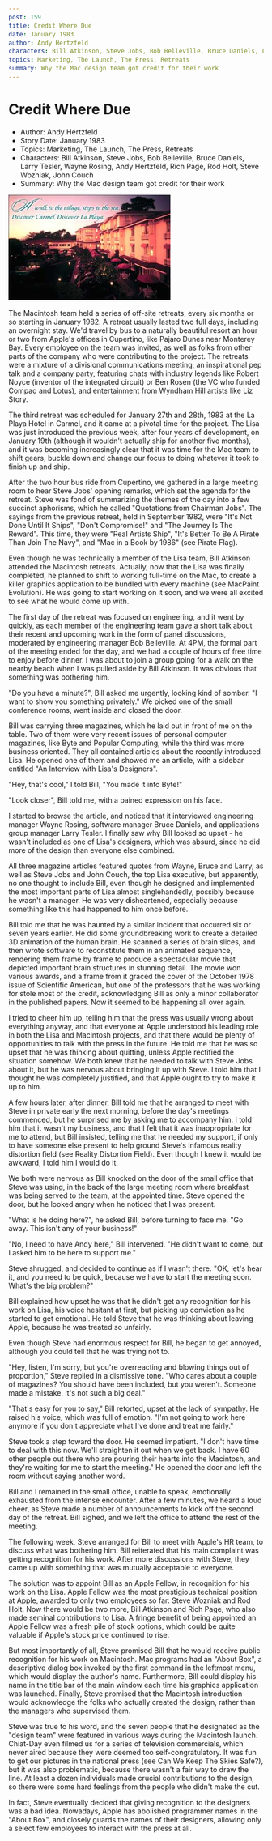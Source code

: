 ```yaml
---
post: 159
title: Credit Where Due
date: January 1983
author: Andy Hertzfeld
characters: Bill Atkinson, Steve Jobs, Bob Belleville, Bruce Daniels, Larry Tesler, Wayne Rosing, Andy Hertzfeld, Rich Page, Rod Holt, Steve Wozniak, John Couch
topics: Marketing, The Launch, The Press, Retreats
summary: Why the Mac design team got credit for their work
---
```


# Credit Where Due
* Author: Andy Hertzfeld
* Story Date: January 1983
* Topics: Marketing, The Launch, The Press, Retreats
* Characters: Bill Atkinson, Steve Jobs, Bob Belleville, Bruce Daniels, Larry Tesler, Wayne Rosing, Andy Hertzfeld, Rich Page, Rod Holt, Steve Wozniak, John Couch
* Summary: Why the Mac design team got credit for their work

![The La Playa Hotel in Carmel](images/Macintosh/laplaya.jpg) 

    
The Macintosh team held a series of off-site retreats, every six months or so starting in January 1982.  A retreat usually lasted two full days, including an overnight stay.  We'd travel by bus to a naturally beautiful resort an hour or two from Apple's offices in Cupertino, like Pajaro Dunes near Monterey Bay. Every employee on the team was invited, as well as folks from other parts of the company who were contributing to the project. The retreats were a mixture of a divisional communications meeting, an inspirational pep talk and a company party, featuring chats with industry legends like Robert Noyce (inventor of the integrated circuit) or Ben Rosen (the VC who funded Compaq and Lotus), and entertainment from Wyndham Hill artists like Liz Story.


The third retreat was scheduled for January 27th and 28th, 1983 at the La Playa Hotel in Carmel, and it came at a pivotal time for the project.  The Lisa was just introduced the previous week, after four years of development, on January 19th (although it wouldn't actually ship for another five months), and it was becoming increasingly clear that it was time for the Mac team to shift gears, buckle down and change our focus to doing whatever it took to finish up and ship.

After the two hour bus ride from Cupertino, we gathered in a large meeting room to hear Steve Jobs' opening remarks, which set the agenda for the retreat.  Steve was fond of summarizing the themes of the day into a few succinct aphorisms, which he called "Quotations from Chairman Jobs".  The sayings from the previous retreat, held in September 1982, were "It's Not Done Until It Ships", "Don't Compromise!" and "The Journey Is The Reward".  This time, they were "Real Artists Ship", "It's Better To Be A Pirate Than Join The Navy", and "Mac in a Book by 1986" (see Pirate Flag).

Even though he was technically a member of the Lisa team, Bill Atkinson attended the Macintosh retreats.  Actually, now that the Lisa was finally completed, he planned to shift to working full-time on the Mac, to create a killer graphics application to be bundled with every machine (see MacPaint Evolution).  He was going to start working on it soon, and we were all excited to see what he would come up with.

The first day of the retreat was focused on engineering, and it went by quickly, as each member of the engineering team gave a short talk about their recent and upcoming work in the form of panel discussions, moderated by engineering manager Bob Belleville.  At 4PM, the formal part of the meeting ended for the day, and we had a couple of hours of free time to enjoy before dinner.  I was about to join a group going for a walk on the nearby beach when I was pulled aside by Bill Atkinson.  It was obvious that something was bothering him.

"Do you have a minute?", Bill asked me urgently, looking kind of somber.  "I want to show you something privately."  We picked one of the small conference rooms, went inside and closed the door.

Bill was carrying three magazines, which he laid out in front of me on the table.  Two of them were very recent issues of personal computer magazines, like Byte and Popular Computing, while the third was more business oriented.  They all contained articles about the recently introduced Lisa.  He opened one of them and showed me an article, with a sidebar entitled "An Interview with Lisa's Designers".

"Hey, that's cool," I told Bill, "You made it into Byte!"

"Look closer", Bill told me, with a pained expression on his face.

I started to browse the article, and noticed that it interviewed engineering manager Wayne Rosing, software manager Bruce Daniels, and applications group manager Larry Tesler.  I finally saw why Bill looked so upset - he wasn't included as one of Lisa's designers, which was absurd, since he did more of the design than everyone else combined.

All three magazine articles featured quotes from Wayne, Bruce and Larry, as well as Steve Jobs and John Couch, the top Lisa executive, but apparently, no one thought to include Bill, even though he designed and implemented the most important parts of Lisa almost singlehandedly, possibly because he wasn't a manager.  He was very disheartened, especially because something like this had happened to him once before.

Bill told me that he was haunted by a similar incident that occurred six or seven years earlier.  He did some groundbreaking work to create a detailed 3D animation of the human brain.  He scanned a series of brain slices, and then wrote software to reconstitute them in an animated sequence, rendering them frame by frame to produce a spectacular movie that depicted important brain structures in stunning detail.  The movie won various awards, and a frame from it graced the cover of the October 1978 issue of Scientific American, but one of the professors that he was working for stole most of the credit, acknowledging Bill as only a minor collaborator in the published papers.  Now it seemed to be happening all over again.

I tried to cheer him up, telling him that the press was usually wrong about everything anyway, and that everyone at Apple understood his leading role in both the Lisa and Macintosh projects, and that there would be plenty of opportunities to talk with the press in the future.  He told me that he was so upset that he was thinking about quitting, unless Apple rectified the situation somehow.  We both knew that he needed to talk with Steve Jobs about it, but he was nervous about bringing it up with Steve.  I told him that I thought he was completely justified, and that Apple ought to try to make it up to him.

A few hours later, after dinner, Bill told me that he arranged to meet with Steve in private early the next morning, before the day's meetings commenced, but he surprised me by asking me to accompany him.  I told him that it wasn't my business, and that I felt that it was inappropriate for me to attend, but Bill insisted, telling me that he needed my support, if only to have someone else present to help ground Steve's infamous reality distortion field (see Reality Distortion Field).  Even though I knew it would be awkward, I told him I would do it.

We both were nervous as Bill knocked on the door of the small office that Steve was using, in the back of the large meeting room where breakfast was being served to the team, at the appointed time.  Steve opened the door, but he looked angry when he noticed that I was present.

"What is he doing here?", he asked Bill, before turning to face me.  "Go away.  This isn't any of your business!"

"No, I need to have Andy here," Bill intervened.  "He didn't want to come, but I asked him to be here to support me."

Steve shrugged, and decided to continue as if I wasn't there.  "OK, let's hear it, and you need to be quick, because we have to start the meeting soon.  What's the big problem?"

Bill explained how upset he was that he didn't get any recognition for his work on Lisa, his voice hesitant at first, but picking up conviction as he started to get emotional.  He told Steve that he was thinking about leaving Apple, because he was treated so unfairly.

Even though Steve had enormous respect for Bill, he began to get annoyed, although you could tell that he was trying not to.

"Hey, listen, I'm sorry, but you're overreacting and blowing things out of proportion," Steve replied in a dismissive tone. "Who cares about a couple of magazines?  You should have been included, but you weren't. Someone made a mistake.  It's not such a big deal."

"That's easy for you to say," Bill retorted, upset at the lack of sympathy.  He raised his voice, which was full of emotion.  "I'm not going to work here anymore if you don't appreciate what I've done and treat me fairly."

Steve took a step toward the door.  He seemed impatient.  "I don't have time to deal with this now.  We'll straighten it out when we get back.  I have 60 other people out there who are pouring their hearts into the Macintosh, and they're waiting for me to start the meeting."  He opened the door and left the room without saying another word.

Bill and I remained in the small office, unable to speak, emotionally exhausted from the intense encounter.  After a few minutes, we heard a loud cheer, as Steve made a number of announcements to kick off the second day of the retreat.  Bill sighed, and we left the office to attend the rest of the meeting.

The following week, Steve arranged for Bill to meet with Apple's HR team, to discuss what was bothering him.  Bill reiterated that his main complaint was getting recognition for his work.  After more discussions with Steve, they came up with something that was mutually acceptable to everyone.

The solution was to appoint Bill as an Apple Fellow, in recognition for his work on the Lisa.  Apple Fellow was the most prestigious technical position at Apple, awarded to only two employees so far: Steve Wozniak and Rod Holt.  Now there would be two more, Bill Atkinson and Rich Page, who also made seminal contributions to Lisa.  A fringe benefit of being appointed an Apple Fellow was a fresh pile of stock options, which could be quite valuable if Apple's stock price continued to rise.

But most importantly of all, Steve promised Bill that he would receive public recognition for his work on Macintosh.  Mac programs had an "About Box", a descriptive dialog box invoked by the first command in the leftmost menu, which would display the author's name.  Furthermore, Bill could display his name in the title bar of the main window each time his graphics application was launched.  Finally, Steve promised that the Macintosh introduction would acknowledge the folks who actually created the design, rather than the managers who supervised them.

Steve was true to his word, and the seven people that he designated as the "design team" were featured in various ways during the Macintosh launch.  Chiat-Day even filmed us for a series of television commercials, which never aired because they were deemed too self-congratulatory.  It was fun to get our pictures in the national press (see Can We Keep The Skies Safe?), but it was also problematic, because there wasn't a fair way to draw the line.  At least a dozen individuals made crucial contributions to the design, so there were some hard feelings from the people who didn't make the cut.

In fact, Steve eventually decided that giving recognition to the designers was a bad idea.   Nowadays, Apple has abolished programmer names in the "About Box", and closely guards the names of their designers, allowing only a select few employees to interact with the press at all.

